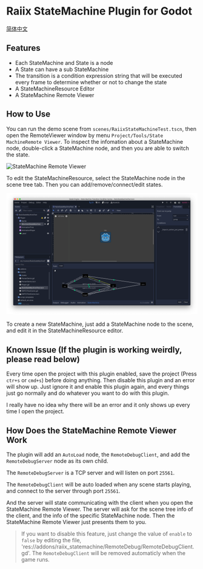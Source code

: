 # Raiix StateMachine Plugin for Godot

[简体中文](./readme_ch.md)

## Features

- Each StateMachine and State is a node
- A State can have a sub StateMachine
- The transition is a condition expression string that will be executed every frame to determine whether or not to change the state
- A StateMachineResource Editor
- A StateMachine Remote Viewer

## How to Use

You can run the demo scene from `scenes/RaiixStateMachineTest.tscn`, then open the RemoteViewer window by menu `Project/Tools/State MachineRemote Viewer`. To inspect the infomation about a StateMachine node, double-click a StateMachine node, and then you are able to switch the state.

![StateMachine Remote Viewer](./images/remote_viewer.gif)

To edit the StateMachineResource, select the StateMachine node in the scene tree tab. Then you can add/remove/connect/edit states.

![StateMachineResource Editor](./images/sm_edit.png)

To create a new StateMachine, just add a StateMachine node to the scene, and edit it in the StateMachineResource editor.

## Known Issue (If the plugin is working weirdly, please read below)

Every time open the project with this plugin enabled, save the project (Press `ctr+s` or `cmd+s`) before doing anything. Then disable this plugin and an error will show up. Just ignore it and enable this plugin again, and every things just go normally and do whatever you want to do with this plugin.

I really have no idea why there will be an error and it only shows up every time I open the project.

## How Does the StateMachine Remote Viewer Work

The plugin will add an `AutoLoad` node, the `RemoteDebugClient`, and add the `RemoteDebugServer` node as its own child.

The `RemoteDebugServer` is a TCP server and will listen on port `25561`.

The `RemoteDebugClient` will be auto loaded when any scene starts playing, and connect to the server through port `25561`.

And the server will state communicating with the client when you open the StateMachine Remote Viewer. The server will ask for the scene tree info of the client, and the info of the specific StateMachine node. Then the StateMachine Remote Viewer just presents them to you.

> If you want to disable this feature, just change the value of `enable` to `false` by editing the file, 'res://addons/raiix_statemachine/RemoteDebug/RemoteDebugClient.gd'. The `RemoteDebugClient` will be removed automaticly when the game runs.
